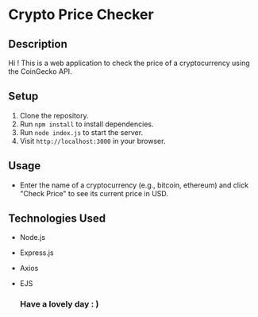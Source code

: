 # Crypto Price Checker

## Description
Hi ! This is a web application to check the price of a cryptocurrency using the CoinGecko API.

## Setup
1. Clone the repository.
2. Run `npm install` to install dependencies.
3. Run `node index.js` to start the server.
4. Visit `http://localhost:3000` in your browser.

## Usage
- Enter the name of a cryptocurrency (e.g., bitcoin, ethereum) and click "Check Price" to see its current price in USD.

## Technologies Used
- Node.js
- Express.js
- Axios
- EJS

  ### Have a lovely day : )
